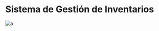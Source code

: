 # Sistema de Gestión de Inventarios

![a](https://github.com/jorgeluis/inventory/assets/43613125/156d0afd-573f-4c8b-b5a4-c09955556e10)

